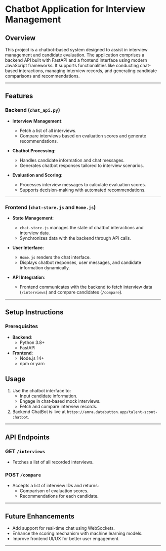 # Chatbot Application for Interview Management

## Overview

This project is a chatbot-based system designed to assist in interview management and candidate evaluation. The application comprises a backend API built with FastAPI and a frontend interface using modern JavaScript frameworks. It supports functionalities like conducting chat-based interactions, managing interview records, and generating candidate comparisons and recommendations.

---

## Features

### Backend (`chat_api.py`)
- **Interview Management**:
  - Fetch a list of all interviews.
  - Compare interviews based on evaluation scores and generate recommendations.
  
- **Chatbot Processing**:
  - Handles candidate information and chat messages.
  - Generates chatbot responses tailored to interview scenarios.

- **Evaluation and Scoring**:
  - Processes interview messages to calculate evaluation scores.
  - Supports decision-making with automated recommendations.

---

### Frontend (`chat-store.js` and `Home.js`)
- **State Management**:
  - `chat-store.js` manages the state of chatbot interactions and interview data.
  - Synchronizes data with the backend through API calls.

- **User Interface**:
  - `Home.js` renders the chat interface.
  - Displays chatbot responses, user messages, and candidate information dynamically.

- **API Integration**:
  - Frontend communicates with the backend to fetch interview data (`/interviews`) and compare candidates (`/compare`).

---

## Setup Instructions

### Prerequisites
- **Backend**:
  - Python 3.8+
  - FastAPI
- **Frontend**:
  - Node.js 14+
  - npm or yarn
  

## Usage

1. Use the chatbot interface to:
   - Input candidate information.
   - Engage in chat-based mock interviews.
   - Fetch and compare interview records.
2. Backend ChatBot is live at `https://amra.databutton.app/talent-scout-chatbot`.

---

## API Endpoints

### GET `/interviews`
- Fetches a list of all recorded interviews.

### POST `/compare`
- Accepts a list of interview IDs and returns:
  - Comparison of evaluation scores.
  - Recommendations for each candidate.

---

## Future Enhancements
- Add support for real-time chat using WebSockets.
- Enhance the scoring mechanism with machine learning models.
- Improve frontend UI/UX for better user engagement.

---
